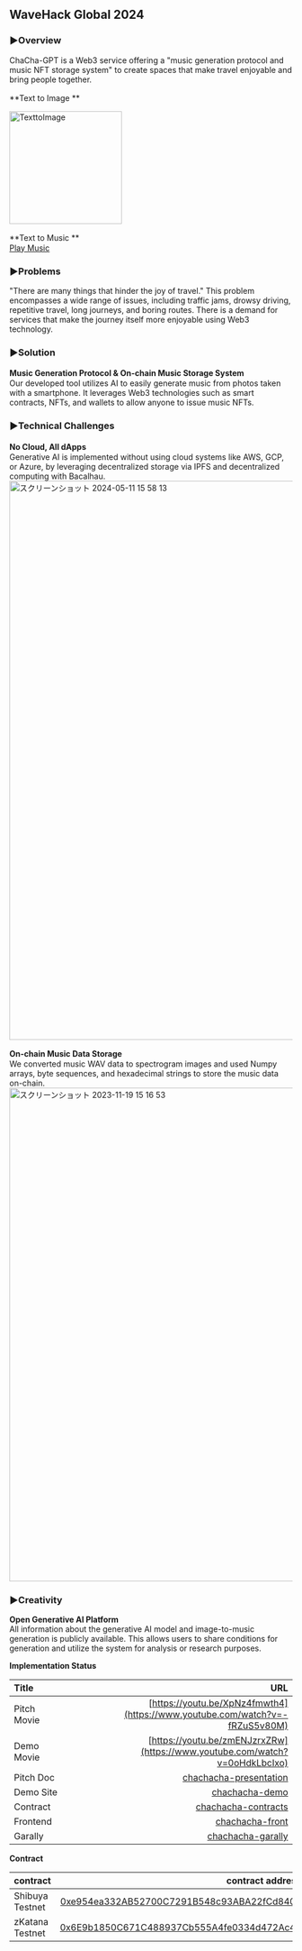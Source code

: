 ## WaveHack Global 2024

### ▶︎Overview
ChaCha-GPT is a Web3 service offering a "music generation protocol and music NFT storage system" to create spaces that make travel enjoyable and bring people together.

**Text to Image **　　
<div >
<img width="200" alt="TexttoImage" src="https://github.com/Jun0908/Chacha-GPT/assets/31527310/a19c2360-4ab7-4e4f-ad92-5b51b61b06a4">
</div>

**Text to Music **　　  
[Play Music](https://mubert.com/render/tracks/094a91f685064b0dbe1f43cb8995c063)

### ▶︎Problems
  
"There are many things that hinder the joy of travel." This problem encompasses a wide range of issues, including traffic jams, drowsy driving, repetitive travel, long journeys, and boring routes. There is a demand for services that make the journey itself more enjoyable using Web3 technology.
   
### ▶︎Solution
**Music Generation Protocol & On-chain Music Storage System**　　  
Our developed tool utilizes AI to easily generate music from photos taken with a smartphone. It leverages Web3 technologies such as smart contracts, NFTs, and wallets to allow anyone to issue music NFTs.

### ▶︎Technical Challenges
**No Cloud, All dApps**　　  
Generative AI is implemented without using cloud systems like AWS, GCP, or Azure, by leveraging decentralized storage via IPFS and decentralized computing with Bacalhau.
<img width="992" alt="スクリーンショット 2024-05-11 15 58 13" src="https://github.com/Jun0908/Chacha-GPT/assets/31527310/073c2619-38c2-44af-88bd-169155e6ed10">

**On-chain Music Data Storage**　　  
We converted music WAV data to spectrogram images and used Numpy arrays, byte sequences, and hexadecimal strings to store the music data on-chain.
<img width="876" alt="スクリーンショット 2023-11-19 15 16 53" src="https://github.com/Jun0908/Chacha-GPT/assets/31527310/af792ae3-03d9-40b2-b2b3-bca719fd653f">

### ▶︎Creativity 
**Open Generative AI Platform**        
All information about the generative AI model and image-to-music generation is publicly available. This allows users to share conditions for generation and utilize the system for analysis or research purposes.  

**Implementation Status**

| Title          |                                                              URL |
| :------------- | ---------------------------------------------------------------: |
| Pitch Movie     |                                     [https://youtu.be/XpNz4fmwth4](https://www.youtube.com/watch?v=-fRZuS5v80M) |
| Demo Movie      |                                      [https://youtu.be/zmENJzrxZRw](https://www.youtube.com/watch?v=0oHdkLbcIxo)|
| Pitch Doc    |   [chachacha-presentation](https://www.canva.com/design/DAF0lv7bab0/lUwJe3yP5UTyCEDb0UN5nA/edit?utm_content=DAF0lv7bab0&utm_campaign=designshare&utm_medium=link2&utm_source=sharebutton) |
| Demo Site     |                                 [chachacha-demo](https://next-app-umber-kappa.vercel.app/) | 
| Contract   | [chachacha-contracts](https://github.com/Jun0908/Chacha-GPT/tree/main/hardhat) |
| Frontend |         [chachacha-front](https://github.com/Jun0908/Chacha-GPT/tree/main/next-app) |
| Garally　　 |         [chachacha-garally](https://3d-image-to-music.vercel.app/) |

**Contract**

| contract                   |                                                                                                                   contract address |
| :------------------------- | ---------------------------------------------------------------------------------------------------------------------------------: |
| Shibuya Testnet        | [0xe954ea332AB52700C7291B548c93ABA22fCd8409](https://shibuya.subscan.io/account/0xe954ea332AB52700C7291B548c93ABA22fCd8409) |
| zKatana Testnet    | [0x6E9b1850C671C488937Cb555A4fe0334d472Ac41](https://zkatana.blockscout.com/address/0x6E9b1850C671C488937Cb555A4fe0334d472Ac41) |

